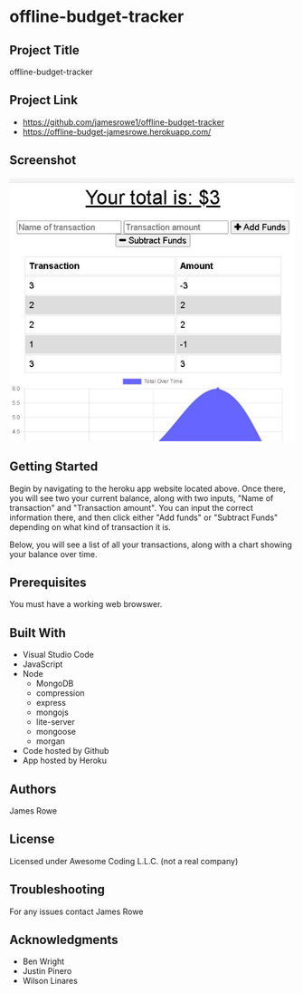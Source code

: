 # offline-budget-tracker

## Project Title

offline-budget-tracker

## Project Link

- https://github.com/jamesrowe1/offline-budget-tracker
- https://offline-budget-jamesrowe.herokuapp.com/

## Screenshot

![workouttracker](assets/offline-budget-tracker-screenshot.jpg)

## Getting Started

Begin by navigating to the heroku app website located above. Once there, you will see two your current balance, along with two inputs, "Name of transaction" and "Transaction amount". You can input the correct information there, and then click either "Add funds" or "Subtract Funds" depending on what kind of transaction it is.

Below, you will see a list of all your transactions, along with a chart showing your balance over time.

## Prerequisites

You must have a working web browswer.

## Built With

- Visual Studio Code
- JavaScript
- Node
  - MongoDB
  - compression
  - express
  - mongojs
  - lite-server
  - mongoose
  - morgan
- Code hosted by Github
- App hosted by Heroku

## Authors

James Rowe

## License

Licensed under Awesome Coding L.L.C. (not a real company)

## Troubleshooting

For any issues contact James Rowe

## Acknowledgments

- Ben Wright
- Justin Pinero
- Wilson Linares
